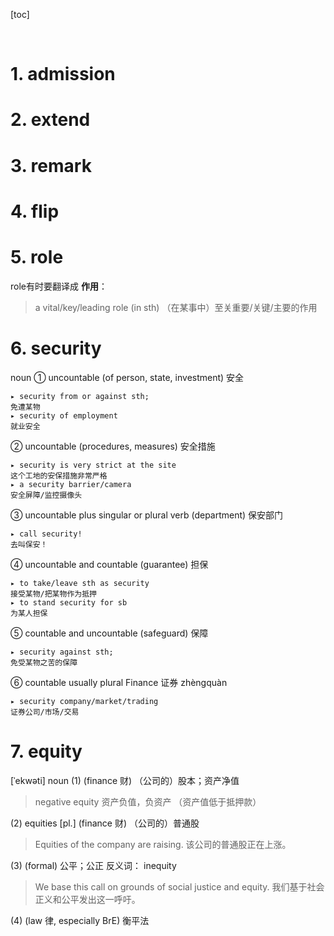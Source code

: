 [toc]





&emsp;
&emsp; 
# 1. admission


# 2. extend

# 3. remark


# 4. flip

# 5. role
role有时要翻译成 **作用**：
> a vital/key/leading role (in sth)
> （在某事中）至关重要/关键/主要的作用
> 


# 6. security

noun
① uncountable (of person, state, investment) 安全 
```
▸ security from or against sth;
免遭某物
▸ security of employment
就业安全
```

② uncountable (procedures, measures) 安全措施  
```
▸ security is very strict at the site
这个工地的安保措施非常严格
▸ a security barrier/camera
安全屏障/监控摄像头
```

③ uncountable plus singular or plural verb (department) 保安部门 
```
▸ call security!
去叫保安！
```

④ uncountable and countable (guarantee) 担保 
```
▸ to take/leave sth as security
接受某物/把某物作为抵押
▸ to stand security for sb
为某人担保
```

⑤ countable and uncountable (safeguard) 保障 
```
▸ security against sth;
免受某物之苦的保障
```

⑥ countable usually plural Finance 证券 zhèngquàn
```
▸ security company/market/trading
证券公司/市场/交易
```

# 7. equity
[ˈekwəti]
noun
(1)  (finance 财) （公司的）股本；资产净值
> negative equity 资产负值，负资产 （资产值低于抵押款）
> 

(2) equities [pl.] (finance 财) （公司的）普通股
> Equities of the company are raising. 
> 该公司的普通股正在上涨。
> 

(3) (formal) 公平；公正
反义词： inequity
> We base this call on grounds of social justice and equity.
> 我们基于社会正义和公平发出这一呼吁。
> 

(4) (law 律, especially BrE) 衡平法

